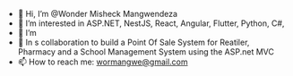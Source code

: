 - 👋 Hi, I’m @Wonder Misheck Mangwendeza
- 👀 I’m interested in ASP.NET, NestJS, React, Angular, Flutter, Python, C#, 
- 🌱 I’m  
- 💞️ In s collaboration to build a Point Of Sale System for Reatiler, Pharmacy and a School Management System using the ASP.net MVC
- 📫 How to reach me: wormangwe@gmail.com

<!---
WonderMangwendeza/WonderMangwendeza is a ✨ special ✨ repository because its `README.md` (this file) appears on your GitHub profile.
You can click the Preview link to take a look at your changes.
--->
